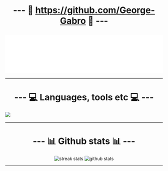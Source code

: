<h1 align="center">

--- 🔗 https://github.com/George-Gabro 🔗 ---

</h1>

<img src="terminal.svg" alt="Typing SVG" /></a>

---

<p align="center">
  <h1 align="center">--- 💻 Languages, tools etc 💻 ---</h1>
  <a href="https://skillicons.dev">
    <img src="https://skillicons.dev/icons?i=java,javascript,php,cpp,linux,angular,git,github,md,mysql,nodejs,symfony,postman,raspberrypi,spring,svelte,visualstudio,androidstudio,eclipse,figma,idea,html,git,docker" />
  </a>
</p>

---

<h1 align="center" >--- 📊 Github stats 📊 ---</h1>
<p align="center">
  <img alt="streak stats" src="https://github-readme-streak-stats.herokuapp.com/?user=George-Gabro&theme=dark" />
  <img alt="github stats" src="https://github-readme-stats.vercel.app/api?username=George-Gabro&theme=dark">
</p>

---
